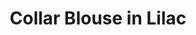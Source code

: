 ---
title: Collar Blouse in Lilac
price: RUB 3,900

description: Made of soft and natural nude cotton fabric, which feels really nice on your skin. Loose silhouette gives comfort and freedom of movement. The collar has a button closure on the back. And, here is your part of design – a transparent chest pocket, which you fill with whatever you want.

composition: 90% cotton, 5% polyester, 5% viscose
sizes: Available in two sizes (S, M)
---